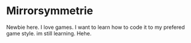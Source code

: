 # Mirrorsymmetrie
Newbie here. 
I love games.
I want to learn how to code it to my prefered game style.
im still learning.
Hehe.
